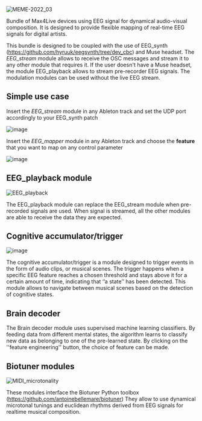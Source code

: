 ![MEME-2022_03](https://user-images.githubusercontent.com/49297774/151102306-3c10e827-45d8-4783-a560-400613e6db8f.png)

Bundle of Max4Live devices using EEG signal for dynamical audio-visual composition. It is designed to provide flexible mapping of real-time EEG signals for digital artists.

This bundle is designed to be coupled with the use of EEG_synth (https://github.com/hyruuk/eegsynth/tree/dev_cbc) and Muse headset.
The _EEG_stream_ module allows to receive the OSC messages and stream it to any other module that requires it.
If the user doesn't have a Muse headset, the module EEG_playback allows to stream pre-recorder EEG signals.
The modulation modules can be used without the live EEG stream.

## Simple use case

Insert the _EEG_stream_ module in any Ableton track and set the UDP port accordingly to your EEG_synth patch

![image](https://user-images.githubusercontent.com/49297774/146255300-948aec1a-bf1f-4ff4-96e7-e0a0d4d262a7.png)

Insert the _EEG_mapper_ module in any Ableton track and choose the **feature** that you want to map on any control parameter

![image](https://user-images.githubusercontent.com/49297774/146256073-661efff6-66cb-4208-896c-c7f3c9f053c1.png)

## EEG_playback module

![EEG_playback](https://user-images.githubusercontent.com/49297774/150669553-0d1533ef-7ea6-4e1e-9355-2a4efa24a73c.png)

The EEG_playback module can replace the EEG_stream module when pre-recorded signals are used. When signal is streamed, all the other modules are able to receive the data they are expected.

## Cognitive accumulator/trigger

![image](https://user-images.githubusercontent.com/49297774/150669653-80abe0b5-b1c8-497e-ab6a-cf603d51866a.png)

The cognitive accumulator/trigger is a module designed to trigger events in the form of audio clips, or musical scenes. The trigger happens when a specific EEG feature reaches a chosen threshold and stays above it for a certain amount of time, indicating that ‘’a state’’ has been detected. This module allows to navigate between musical scenes based on the detection of cognitive states. 

## Brain decoder

The Brain decoder module uses supervised machine learning classifiers. By feeding data from different mental states, the algorithm learns to classify new data as belonging to one of the pre-learned state. By clicking on the ''feature engineering'' button, the choice of feature can be made.

## Biotuner modules

![MIDI_microtonality](https://user-images.githubusercontent.com/49297774/151101907-48febc60-ceb0-434a-a006-2d706b39c1c1.png)

These modules interface the Biotuner Python toolbox (https://github.com/antoinebellemare/biotuner)
They allow to use dynamical microtonal tunings and euclidean rhythms derived from EEG signals for realtime musical composition.
